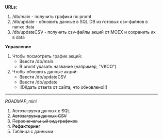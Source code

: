 **URLs:**
1) /db/main -  получить графики по promt
2) /db/update - обновить данные в SQL DB из готовых csv-файлов в папке data
3) /db/updateCSV - получить csv-файлы акций от MOEX и сохранить их в data

**Управление**
1) Чтобы посмотреть график акций: 
   * Ввести /db/main
   * В promt указать название (например, "VKCO")
2) Чтобы обновить данные акций:
   * Ввести /db/updateCSV
   * Ввести /db/update
   * !!!Ждать ответа от сайта, что обновлено!!!

***

*ROADMAP_mini*
1) ~~Автозагрузка данных в SQL~~
2) ~~Автозагрузка данных CSV~~
3) ~~Первоначальный вид графиков~~
4) **Рефакторинг**
5) Таблица с данными

